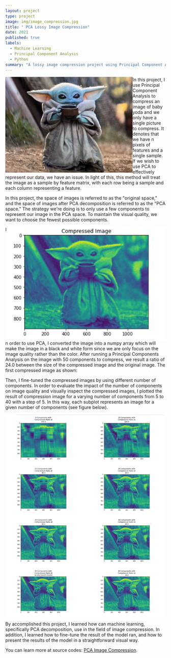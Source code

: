 ```yaml
---
layout: project
type: project
image: img/image_compression.jpg
title: " PCA Lossy Image Compression"
date: 2021
published: true
labels:
  - Machine Learning
  - Principal Component Analysis
  - Python
summary: "A lossy image compression project using Principal Component Analysis (PCA)."
---
```


<img width="400px" 
      align="left" 
     class="rounded float-start pe-4" 
     src="../img/baby_yoda.jpeg" >
     
In this project, I use Principal Component Analysis to compress an image of baby yoda and we only have a single picture to compress. It denotes that we have n pixels of features and a single sample. If we wish to use PCA to effectively represent our data, we have an issue. In light of this, this method will treat the image as a sample by feature matrix, with each row being a sample and each column representing a feature. 

In this project, the space of images is referred to as the "original space," and the space of images after PCA decomposition is referred to as the "PCA space." The strategy we're doing is to only use a few components to represent our image in the PCA space. To maintain the visual quality, we want to choose the fewest possible components.

<img width="500px" 
     align="right" 
     class="rounded float-start pe-4"
     src="../img/compressed_Yoda.jpg" >
     
In order to use PCA, I converted the image into a numpy array which will make the image in a black and white form since we are only focus on the image quality rather than the color. After running a Principal Components Analysis on the image with 50 components to compress, we result a ratio of 24.0 between the size of the compressed image and the original image. The first compressed image as shown:


Then, I fine-tuned the compressed images by using different number of components. In order to evaluate the impact of the number of components on image quality and visually inspect the compressed images, I plotted the result of compression image for a varying number of components from 5 to 40 with a step of 5. In this way, each subplot represents an image for a given number of components (see figure below).

<img width="500px" 
     align="center" 
     src="../img/compression_ratio.jpg" >
     
     
     
By accomplished this project, I learned how can machine learning, specifically PCA decomposition, use in the field of image compression. In addition, I learned how to fine-tune the result of the model ran, and how to present the results of the model in a straightforward visual way.

You can learn more at source codes: [PCA Image Compression](https://github.com/ZianZengUH/PCA_compression).







